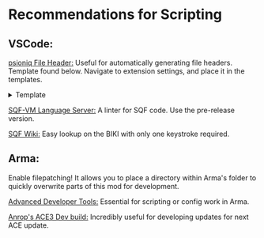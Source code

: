 # Recommendations for Scripting

## VSCode:
[psioniq File Header:](https://marketplace.visualstudio.com/items?itemName=psioniq.psi-header) Useful for automatically generating file headers. Template found below. Navigate to extension settings, and place it in the templates.
<details>

<summary>Template</summary>

```json
{
    "language": "sqf",
    "template": [
        " Author: <<author>>",
        "",
        " Function description",
        "",
        " Arguments:",
        " 0: Objects <ARRAY>",
        " 1: All <BOOL>",
        "",
        " Return Value:",
        " None",
        "",
        " Example:",
        " [[bob, ted], false] call <<projectname>>_<<filenamebase>>",
        "",
        " Public: No"
    ]
}

```

</details>

[SQF-VM Language Server:](https://marketplace.visualstudio.com/items?itemName=SQF-VM.sqf-vm-language-server) A linter for SQF code. Use the pre-release version.

[SQF Wiki:](https://marketplace.visualstudio.com/items?itemName=EelisLynne.sqf-wiki) Easy lookup on the BIKI with only one keystroke required.

## Arma:
Enable filepatching! It allows you to place a directory within Arma's folder to quickly overwrite parts of this mod for development.

[Advanced Developer Tools:]("https://steamcommunity.com/sharedfiles/filedetails/?id=2369477168") Essential for scripting or config work in Arma.

[Anrop's ACE3 Dev build:]("https://steamcommunity.com/sharedfiles/filedetails/?id=1882627645") Incredibly useful for developing updates for next ACE update.